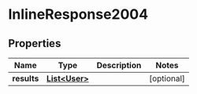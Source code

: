 # InlineResponse2004

## Properties
Name | Type | Description | Notes
------------ | ------------- | ------------- | -------------
**results** | [**List&lt;User&gt;**](User.md) |  |  [optional]
